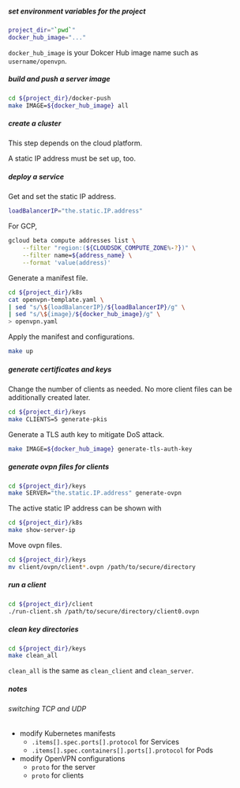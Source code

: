 ##### set environment variables for the project

```bash
project_dir="`pwd`"
docker_hub_image="..."
```

`docker_hub_image` is your Dokcer Hub image name such as `username/openvpn`.

##### build and push a server image

```bash
cd ${project_dir}/docker-push
make IMAGE=${docker_hub_image} all
```

##### create a cluster

This step depends on the cloud platform.

A static IP address must be set up, too.

##### deploy a service

Get and set the static IP address.

```bash
loadBalancerIP="the.static.IP.address"
```

For GCP,

```bash
gcloud beta compute addresses list \
    --filter "region:(${CLOUDSDK_COMPUTE_ZONE%-?})" \
    --filter name=${address_name} \
    --format 'value(address)'
```

Generate a manifest file.

```bash
cd ${project_dir}/k8s
cat openvpn-template.yaml \
| sed "s/\${loadBalancerIP}/${loadBalancerIP}/g" \
| sed "s/\${image}/${docker_hub_image}/g" \
> openvpn.yaml
```

Apply the manifest and configurations.

```bash
make up
```

##### generate certificates and keys

Change the number of clients as needed.
No more client files can be additionally created later.

```bash
cd ${project_dir}/keys
make CLIENTS=5 generate-pkis
```

Generate a TLS auth key to mitigate DoS attack.
```bash
make IMAGE=${docker_hub_image} generate-tls-auth-key
```

##### generate ovpn files for clients

```bash
cd ${project_dir}/keys
make SERVER="the.static.IP.address" generate-ovpn
```

The active static IP address can be shown with

```bash
cd ${project_dir}/k8s
make show-server-ip
```

Move ovpn files.

```bash
cd ${project_dir}/keys
mv client/ovpn/client*.ovpn /path/to/secure/directory
```

##### run a client

```bash
cd ${project_dir}/client
./run-client.sh /path/to/secure/directory/client0.ovpn
```

##### clean key directories

```bash
cd ${project_dir}/keys
make clean_all
```

`clean_all` is the same as `clean_client` and `clean_server`.

##### notes
###### switching TCP and UDP

- modify Kubernetes manifests
    - `.items[].spec.ports[].protocol` for Services
    - `.items[].spec.containers[].ports[].protocol` for Pods
- modify OpenVPN configurations
    - `proto` for the server
    - `proto` for clients
